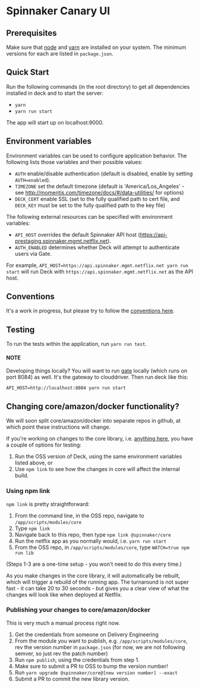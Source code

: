 # Spinnaker Canary UI

## Prerequisites

Make sure that [node](http://nodejs.org/download/) and [yarn](https://yarnpkg.com/en/docs/install) are installed on your
system. The minimum versions for each are listed in `package.json`.

## Quick Start

Run the following commands (in the root directory) to get all dependencies installed in deck and to start the server:

* `yarn`
* `yarn run start`

The app will start up on localhost:9000.

## Environment variables

Environment variables can be used to configure application behavior. The following lists those variables and their possible values:

* `AUTH` enable/disable authentication (default is disabled, enable by setting `AUTH=enabled`).
* `TIMEZONE` set the default timezone (default is 'America/Los_Angeles' - see http://momentjs.com/timezone/docs/#/data-utilities/ for options)
* `DECK_CERT` enable SSL (set to the fully qualified path to cert file, and `DECK_KEY` must be set to the fully qualified path to the key file)

The following external resources can be specified with environment variables:

* `API_HOST` overrides the default Spinnaker API host (https://api-prestaging.spinnaker.mgmt.netflix.net).
* `AUTH_ENABLED` determines whether Deck will attempt to authenticate users via Gate.

For example, `API_HOST=https://api.spinnaker.mgmt.netflix.net yarn run start` will run Deck with `https://api.spinnaker.mgmt.netflix.net` as the API host.


## Conventions

It's a work in progress, but please try to follow the [conventions here](https://github.com/spinnaker/deck/wiki/Conventions).


## Testing

To run the tests within the application, run `yarn run test`.

#### NOTE
Developing things locally? You will want to run [gate](https://github.com/spinnaker/gate) locally (which runs on port 8084) as well. It's the gateway to clouddriver. Then run deck like this:

```
API_HOST=http://localhost:8084 yarn run start
```



## Changing core/amazon/docker functionality?

We will soon split core/amazon/docker into separate repos in github, at which point these instructions will change.

If you're working on changes to the core library, i.e. [anything here](https://github.com/spinnaker/deck/tree/master/app/scripts/modules/core),
you have a couple of options for testing:

1. Run the OSS version of Deck, using the same environment variables listed above, or
2. Use `npm link` to see how the changes in core will affect the internal build.

### Using npm link
`npm link` is pretty straightforward:

1. From the command line, in the OSS repo, navigate to `/app/scripts/modules/core`
2. Type `npm link`
3. Navigate back to this repo, then type `npm link @spinnaker/core`
4. Run the netflix app as you normally would, i.e. `yarn run start`
5. From the OSS repo, in `/app/scripts/modules/core`, type `WATCH=true npm run lib`

(Steps 1-3 are a one-time setup - you won't need to do this every time.)

As you make changes in the core library, it will automatically be rebuilt, which will trigger a rebuild of the running
app. The turnaround is not super fast - it can take 20 to 30 seconds - but gives you a clear view of what the changes
will look like when deployed at Netflix.

### Publishing your changes to core/amazon/docker
This is very much a manual process right now.

1. Get the credentials from someone on Delivery Engineering
2. From the module you want to publish, e.g. `/app/scripts/modules/core`, rev the version number in `package.json` (for now, we are not following semver, so just rev the patch number)
3. Run `npm publish`, using the credentials from step 1.
4. Make sure to submit a PR to OSS to bump the version number!
5. Run `yarn upgrade @spinnaker/core@[new version number] --exact`
6. Submit a PR to commit the new library version.
